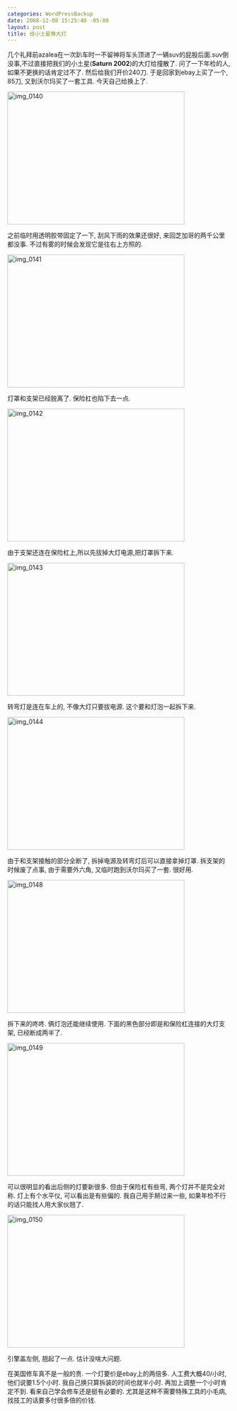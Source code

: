 ```yaml
--- 
categories: WordPressBackup
date: 2008-12-08 15:25:40 -05:00
layout: post
title: 给小土星换大灯
---
```

几个礼拜前azalea在一次趴车时一不留神将车头顶进了一辆suv的屁股后面.suv倒没事,不过直接把我们的小土星(<strong>Saturn 2002</strong>)的大灯给撞散了. 问了一下年检的人,如果不更换的话肯定过不了. 然后给我们开价240刀. 于是回家到ebay上买了一个, 85刀, 又到沃尔玛买了一套工具. 今天自己给换上了.

<!--more--><a href="http://ztnote.files.wordpress.com/2008/12/img_0140.jpg"><img class="aligncenter size-medium wp-image-1526" title="img_0140" src="http://ztnote.files.wordpress.com/2008/12/img_0140.jpg?w=400" alt="img_0140" width="400" height="300" /></a>

之前临时用透明胶带固定了一下, 刮风下雨的效果还很好, 来回芝加哥的两千公里都没事. 不过有雾的时候会发现它是往右上方照的.

<a href="http://ztnote.files.wordpress.com/2008/12/img_0141.jpg"><img class="aligncenter size-medium wp-image-1527" title="img_0141" src="http://ztnote.files.wordpress.com/2008/12/img_0141.jpg?w=400" alt="img_0141" width="400" height="300" /></a>

灯罩和支架已经脱离了. 保险杠也陷下去一点.

<a href="http://ztnote.files.wordpress.com/2008/12/img_0142.jpg"><img class="aligncenter size-medium wp-image-1528" title="img_0142" src="http://ztnote.files.wordpress.com/2008/12/img_0142.jpg?w=400" alt="img_0142" width="400" height="300" /></a>

由于支架还连在保险杠上,所以先拔掉大灯电源,把灯罩拆下来.

<a href="http://ztnote.files.wordpress.com/2008/12/img_0143.jpg"><img class="aligncenter size-medium wp-image-1529" title="img_0143" src="http://ztnote.files.wordpress.com/2008/12/img_0143.jpg?w=400" alt="img_0143" width="400" height="300" /></a>

转弯灯是连在车上的, 不像大灯只要拔电源. 这个要和灯泡一起拆下来.

<a href="http://ztnote.files.wordpress.com/2008/12/img_0144.jpg"><img class="aligncenter size-medium wp-image-1530" title="img_0144" src="http://ztnote.files.wordpress.com/2008/12/img_0144.jpg?w=400" alt="img_0144" width="400" height="300" /></a>

由于和支架接触的部分全断了, 拆掉电源及转弯灯后可以直接拿掉灯罩. 拆支架的时候废了点事, 由于需要外六角, 又临时跑到沃尔玛买了一套. 很好用.

<a href="http://ztnote.files.wordpress.com/2008/12/img_0148.jpg"><img class="aligncenter size-medium wp-image-1531" title="img_0148" src="http://ztnote.files.wordpress.com/2008/12/img_0148.jpg?w=400" alt="img_0148" width="400" height="300" /></a>

拆下来的咚咚. 俩灯泡还能继续使用. 下面的黑色部分即是和保险杠连接的大灯支架, 已经断成两半了.

<a href="http://ztnote.files.wordpress.com/2008/12/img_0149.jpg"><img class="aligncenter size-medium wp-image-1532" title="img_0149" src="http://ztnote.files.wordpress.com/2008/12/img_0149.jpg?w=400" alt="img_0149" width="400" height="300" /></a>

可以很明显的看出后侧的灯要新很多. 但由于保险杠有些弯, 两个灯并不是完全对称. 灯上有个水平仪, 可以看出是有些偏的. 我自己用手掰过来一些, 如果年检不行的话只能找人用大家伙翘了.

<a href="http://ztnote.files.wordpress.com/2008/12/img_0150.jpg"><img class="aligncenter size-medium wp-image-1533" title="img_0150" src="http://ztnote.files.wordpress.com/2008/12/img_0150.jpg?w=400" alt="img_0150" width="400" height="300" /></a>

引擎盖左侧, 翘起了一点. 估计没啥大问题.

在美国修车真不是一般的贵. 一个灯要价是ebay上的两倍多. 人工费大概40/小时, 他们说要1.5个小时. 我自己换只算拆装的时间也就半小时. 再加上调整一个小时肯定不到. 看来自己学会修车还是挺有必要的. 尤其是这种不需要特殊工具的小毛病, 找技工的话要多付很多倍的价钱.
